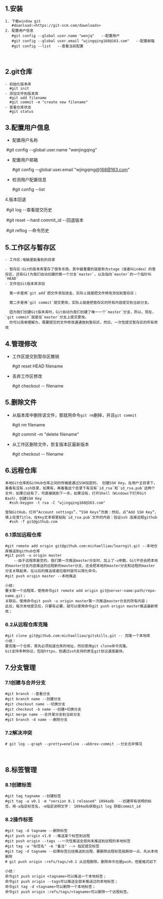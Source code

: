 

## 1.安装

```
1. 下载window git
   #doanload:<https://git-scm.com/downloads>
2. 配置用户信息
   #git config --global user.name "wenjq"	--配置用户
   #git config --global user.email "wjingqing168@163.com"	--配置邮箱
   #git config --list 	--查看当前配置
```

​	

## 2.git仓库

```
- 初始化版本库
  #git init
- 添加文件到版本库
  #git add filename
  #git commit -m "create new filename"
- 查看仓库状态
  #git status
```







## 3.配置用户信息

- 配置用户名称

​	#git config --global user.name "wenjingqing"

- 配置用户邮箱

  #git config --global user.email "wjingqing@168@163.com"  

- 检测用户配置信息

  #git config --list

  

  

4.版本回退

​	#git log  --查看提交历史

​	#git reset --hard commit_id --回退版本

​	#git reflog --命令历史





## 5.工作区与暂存区

```
- 工作区:电脑里能看到的目录

- 暂存区:Git的版本库里存了很多东西，其中最重要的就是称为stage（或者叫index）的暂存区，还有Git为我们自动创建的第一个分支`master`，以及指向`master`的一个指针叫`HEAD`
- 文件往Git版本库添加

  第一步是用`git add`把文件添加进去，实际上就是把文件修改添加到暂存区；

  第二步是用`git commit`提交更改，实际上就是把暂存区的所有内容提交到当前分支。

  因为我们创建Git版本库时，Git自动为我们创建了唯一一个`master`分支，所以，现在，`git commit`就是往`master`分支上提交更改。
  你可以简单理解为，需要提交的文件修改通通放到暂存区，然后，一次性提交暂存区的所有修改
```





## 4.管理修改

- 工作区提交到暂存区撤销

  #git reset HEAD filename

- 丢弃工作区修改

  #git checkout -- filename

  

## 5.删除文件

- 从版本库中删除该文件，那就用命令`git rm`删掉，并且`git commit`

  #git rm filename 

  #git commit -m "delete filename"

- 从工作区删除文件，恢复版本区最新版本

  #git checkout -- filename



## 6.远程仓库

```
本地Git仓库和GitHub仓库之间的传输是通过SSH加密的， 创建SSH Key。在用户主目录下，看看有没有.ssh目录，如果有，再看看这个目录下有没有`id_rsa`和`id_rsa.pub`这两个文件，如果已经有了，可直接跳到下一步。如果没有，打开Shell（Windows下打开Git Bash），创建SSH Key
  #ssh-keygen -t rsa -C "wjingqing168@163.com"

登陆GitHub，打开“Account settings”，“SSH Keys”页面：然后，点“Add SSH Key”，填上任意Title，在Key文本框里粘贴`id_rsa.pub`文件的内容：验证ssh 连接远程github
  #ssh -T git@github.com
```



### 6.1添加远程仓库

```
#git remote add origin git@github.com:michaelliao/learngit.git --本地仓库推送到github仓库
#git push -u origin master
	--由于远程库是空的，我们第一次推送master分支时，加上了-u参数，Git不但会把本地的master分支内容推送的远程新的master分支，还会把本地的master分支和远程的master分支关联起来，在以后的推送或者拉取时就可以简化命令。
#git push origin master --本地推送

小结:
要关联一个远程库，使用命令git remote add origin git@server-name:path/repo-name.git；
关联后，使用命令git push -u origin master第一次推送master分支的所有内容；
此后，每次本地提交后，只要有必要，就可以使用命令git push origin master推送最新修改；
```



### 6.2从远程仓库克隆

```
#git clone git@github.com:michaelliao/gitskills.git -- 克隆一个本地库
小结：
要克隆一个仓库，首先必须知道仓库的地址，然后使用git clone命令克隆。
Git支持多种协议，包括https，但通过ssh支持的原生git协议速度最快。
```



## 7.分支管理

### 7.1创建与合并分支

```
#git branch --查看分支
#git branch name --创建分支
#git checkout name --切换分支
#git checkout -b name --创建+切换分支
#git merge name --合并某分支到当前分支
#git branch -d name --删除分支

```

### 7.2解决冲突

```
# git log --graph --pretty=oneline --abbrev-commit --分支合并情况
```

​	

## 8.标签管理

### 8.1创建标签

```
#git tag tagname --创建标签
#git tag -a v0.1 -m "version 0.1 released" 1094adb  --创建带有说明的标签，用-a指定标签名，-m指定说明文字： 1094adb获取git log 获取commit_id

```



### 8.2操作标签

```
#git tag -d tagname --删除标签
#git push origin v1.0 --推送某个标签到远程
#git push origin --tags --一次性推送全部尚未推送到远程的本地标签
#git tag -a "标签名" -m "备注" --> 指定提交标签
#git tag -d tagname --如果标签已经推送到远程，要删除远程标签就麻烦一点，先从本地删除
# git push origin :refs/tags/v0.1 从远程删除。删除命令也是push，但是格式如下

小结：
命令git push origin <tagname>可以推送一个本地标签；
命令git push origin --tags可以推送全部未推送过的本地标签；
命令git tag -d <tagname>可以删除一个本地标签；
命令git push origin :refs/tags/<tagname>可以删除一个远程标签。
```











